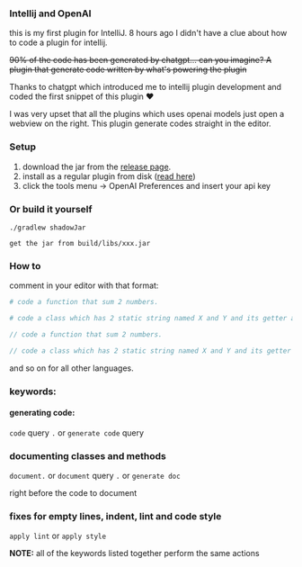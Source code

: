 ### Intellij and OpenAI

this is my first plugin for IntelliJ. 8 hours ago I didn't have a clue about how to code a plugin for intellij.

~~90% of the code has been generated by chatgpt... can you imagine? A plugin that generate code written by what's powering the plugin~~

Thanks to chatgpt which introduced me to intellij plugin development and coded the first snippet of this plugin :heart:

I was very upset that all the plugins which uses openai models just open a webview on the right. This plugin generate codes straight in the editor.

### Setup

1) download the jar from the [release page](https://github.com/iGio90/IntelliJ-OpenAI/releases).
2) install as a regular plugin from disk ([read here](https://www.jetbrains.com/help/idea/managing-plugins.html))
3) click the tools menu -> OpenAI Preferences and insert your api key

### Or build it yourself

```
./gradlew shadowJar

get the jar from build/libs/xxx.jar
```

### How to

comment in your editor with that format:

```python
# code a function that sum 2 numbers.

# code a class which has 2 static string named X and Y and its getter and setters.
```

```java
// code a function that sum 2 numbers.

// code a class which has 2 static string named X and Y and its getter and setters.
```

and so on for all other languages. 

### keywords:

#### generating code:
``code`` query ``.`` or ``generate code`` query

### documenting classes and methods 
``document.`` or ``document`` query ``.`` or ```generate doc``` 

right before the code to document

### fixes for empty lines, indent, lint and code style
``apply lint`` or ``apply style`` 

**NOTE:** all of the keywords listed together perform the same actions 